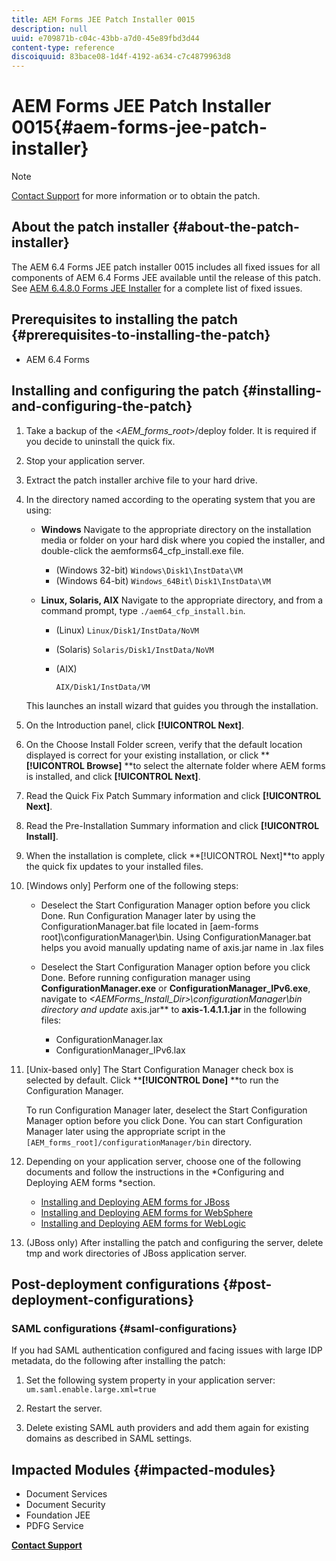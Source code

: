 ```yaml
---
title: AEM Forms JEE Patch Installer 0015
description: null
uuid: e709871b-c04c-43bb-a7d0-45e89fbd3d44
content-type: reference
discoiquuid: 83bace08-1d4f-4192-a634-c7c4879963d8
---
```


# AEM Forms JEE Patch Installer 0015{#aem-forms-jee-patch-installer}

>[!NOTE]
>
>[Contact Support](https://www.adobe.com/account/sign-in.supportportal.html) for more information or to obtain the patch.

## About the patch installer {#about-the-patch-installer}

The AEM 6.4 Forms JEE patch installer 0015 includes all fixed issues for all components of AEM 6.4 Forms JEE available until the release of this patch. See [AEM 6.4.8.0 Forms JEE Installer](https://docs.adobe.com/content/help/en/experience-manager-64/release-notes/sp-release-notes.html) for a complete list of fixed issues.

## Prerequisites to installing the patch {#prerequisites-to-installing-the-patch}

* AEM 6.4 Forms

## Installing and configuring the patch {#installing-and-configuring-the-patch}

1. Take a backup of the &lt;*AEM_forms_root*&gt;/deploy folder. It is required if you decide to uninstall the quick fix.
1. Stop your application server.
1. Extract the patch installer archive file to your hard drive.
1. In the directory named according to the operating system that you are using:

    * **Windows** 
      Navigate to the appropriate directory on the installation media or folder on your hard disk where you copied the installer, and double-click the aemforms64_cfp_install.exe file.

        * (Windows 32-bit) `Windows\Disk1\InstData\VM`
        * (Windows 64-bit) `Windows_64Bit`\ `Disk1\InstData\VM`

    * **Linux, Solaris, AIX** 
      Navigate to the appropriate directory, and from a command prompt, type `./aem64_cfp_install.bin`.

        * (Linux) `Linux/Disk1/InstData/NoVM`
        * (Solaris) `Solaris/Disk1/InstData/NoVM`
        * (AIX)         
        
          ```        
          AIX/Disk1/InstData/VM
          
          ```

   This launches an install wizard that guides you through the installation.

1. On the Introduction panel, click **[!UICONTROL Next]**.
1. On the Choose Install Folder screen, verify that the default location displayed is correct for your existing installation, or click ****[!UICONTROL Browse]** **to select the alternate folder where AEM forms  is installed, and click ****[!UICONTROL Next]****.

1. Read the Quick Fix Patch Summary information and click **[!UICONTROL Next]**.
1. Read the Pre-Installation Summary information and click **[!UICONTROL Install]**.
1. When the installation is complete, click **[!UICONTROL Next]**to apply the quick fix updates to your installed files.
1. [Windows only] Perform one of the following steps:

    * Deselect the Start Configuration Manager option before you click Done. Run Configuration Manager later by using the ConfigurationManager.bat file located in [aem-forms root]\configurationManager\bin. Using ConfigurationManager.bat helps you avoid manually updating name of axis.jar name in .lax files
    * Deselect the Start Configuration Manager option before you click Done. Before running configuration manager using **ConfigurationManager.exe** or **ConfigurationManager_IPv6.exe**, navigate to *&lt;AEMForms_Install_Dir&gt;\configurationManager\bin *directory and update** axis.jar** to **axis-1.4.1.1.jar** in the following files:

        * ConfigurationManager.lax
        * ConfigurationManager_IPv6.lax

1. [Unix-based only] The Start Configuration Manager check box is selected by default. Click ****[!UICONTROL Done]** **to run the Configuration Manager.

   To run Configuration Manager later, deselect the Start Configuration Manager option before you click Done. You can start Configuration Manager later using the appropriate script in the `[AEM_forms_root]/configurationManager/bin` directory.

1. Depending on your application server, choose one of the following documents and follow the instructions in the *Configuring and Deploying AEM forms *section.

    * [Installing and Deploying AEM forms for JBoss](http://www.adobe.com/go/learn_aemforms_installJBoss_64)
    * [Installing and Deploying AEM forms for WebSphere](http://www.adobe.com/go/learn_aemforms_installWebSphere_64)
    * [Installing and Deploying AEM forms for WebLogic](http://www.adobe.com/go/learn_aemforms_installWebLogic_64)

1. (JBoss only) After installing the patch and configuring the server, delete  tmp  and work directories of JBoss application server.

## Post-deployment configurations {#post-deployment-configurations}

### SAML configurations {#saml-configurations}

If you had SAML authentication configured and facing issues with large IDP metadata, do the following after installing the patch:

1. Set the following system property in your application server:  
   `um.saml.enable.large.xml=true`

1. Restart the server.
1. Delete existing SAML auth providers and add them again for existing domains as described in SAML settings.

## Impacted Modules {#impacted-modules}

* Document Services  
* Document Security
* Foundation JEE
* PDFG Service

[**Contact Support**](https://www.adobe.com/account/sign-in.supportportal.html)
